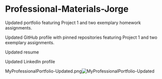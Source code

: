 # Professional-Materials-Jorge

Updated portfolio featuring Project 1 and two exemplary homework assignments.


Updated GitHub profile with pinned repositories featuring Project 1 and two exemplary assignments.


Updated resume


Updated LinkedIn profile

MyProfessionalPortfolio-Updated.png![MyProfessionalPortfolio-Updated](https://user-images.githubusercontent.com/80935701/121284886-1efc2e80-c8a3-11eb-9a91-d82c9f8712b2.png)
